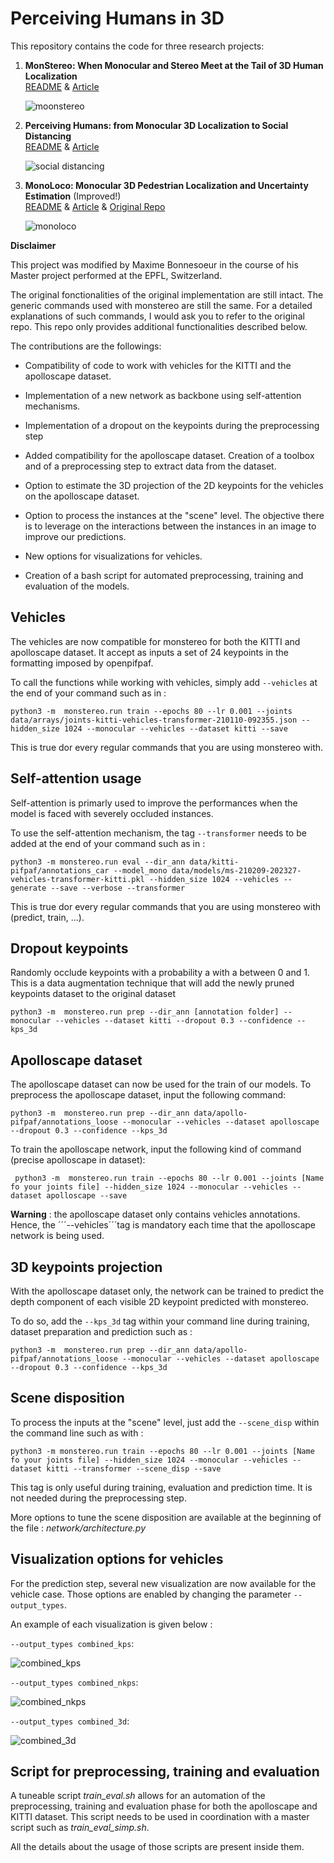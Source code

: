 # Perceiving Humans in 3D

This repository contains the code for three research projects:

1. **MonStereo: When Monocular and Stereo Meet at the Tail of 3D Human Localization**   
[README](https://github.com/vita-epfl/monstereo/tree/master/docs/MonStereo.md) & [Article](https://arxiv.org/abs/2008.10913)

    ![moonstereo](docs/out_005523.png)

2.  **Perceiving Humans: from Monocular 3D Localization to Social Distancing**         
 [README](https://github.com/vita-epfl/monstereo/tree/master/docs/SocialDistancing.md) & [Article](https://arxiv.org/abs/2009.00984)
 
    ![social distancing](docs/pull_sd.png)
 
3.  **MonoLoco: Monocular 3D Pedestrian Localization and Uncertainty Estimation**  (Improved!)       
[README](https://github.com/vita-epfl/monstereo/tree/master/docs/MonoLoco.md) & [Article](https://arxiv.org/abs/1906.06059)  & [Original Repo](https://github.com/vita-epfl/monoloco)

    ![monoloco](docs/truck.png)



**Disclaimer**

This project was modified by Maxime Bonnesoeur in the course of his Master project performed at the EPFL, Switzerland.

The original fonctionalities of the original implementation are still intact. The generic commands used with monstereo are still the same. For a detailed explanations of such commands, I would ask you to refer to the original repo. This repo only provides additional functionalities described below.

The contributions are the followings:

* Compatibility of code to work with vehicles for the KITTI and the apolloscape dataset.

* Implementation of a new network as backbone using self-attention mechanisms.

* Implementation of a dropout on the keypoints during the preprocessing step

* Added compatibility for the apolloscape dataset. Creation of a toolbox and of a preprocessing step to extract data from the dataset.

* Option to estimate the 3D projection of the 2D keypoints for the vehicles on the apolloscape dataset.

* Option to process the instances at the "scene" level. The objective there is to leverage on the interactions between the instances in an image to improve our predictions.

* New options for visualizations for vehicles.

* Creation of a bash script for automated preprocessing, training and evaluation of the models.

## Vehicles

The vehicles are now compatible for monstereo for both the KITTI and apolloscape dataset. 
It accept as inputs a set of 24 keypoints in the formatting imposed by openpifpaf.

To call the functions while working with vehicles, simply add ```--vehicles``` at the end of your command such as in :

```python3 -m  monstereo.run train --epochs 80 --lr 0.001 --joints data/arrays/joints-kitti-vehicles-transformer-210110-092355.json --hidden_size 1024 --monocular --vehicles --dataset kitti --save```

This is true dor every regular commands that you are using monstereo with.

## Self-attention usage

Self-attention is primarly used to improve the performances when the model is faced with severely occluded instances.

To use the self-attention mechanism, the tag ```--transformer``` needs to be added at the end of your command such as in :

```python3 -m monstereo.run eval --dir_ann data/kitti-pifpaf/annotations_car --model_mono data/models/ms-210209-202327-vehicles-transformer-kitti.pkl --hidden_size 1024 --vehicles --generate --save --verbose --transformer```


This is true dor every regular commands that you are using monstereo with (predict, train, ...).

## Dropout keypoints

Randomly occlude keypoints with a probability a with a between 0 and 1. This is a data augmentation technique that will add the newly pruned keypoints dataset to the original dataset


```python3 -m  monstereo.run prep --dir_ann [annotation folder] --monocular --vehicles --dataset kitti --dropout 0.3 --confidence --kps_3d```



## Apolloscape dataset

The apolloscape dataset can now be used for the train of our models. To preprocess the apolloscape dataset, input the following command: 

```python3 -m  monstereo.run prep --dir_ann data/apollo-pifpaf/annotations_loose --monocular --vehicles --dataset apolloscape --dropout 0.3 --confidence --kps_3d```


To train the apolloscape network, input the following kind of command (precise apolloscape in dataset):

``` python3 -m  monstereo.run train --epochs 80 --lr 0.001 --joints [Name fo your joints file] --hidden_size 1024 --monocular --vehicles --dataset apolloscape --save```



**Warning** : the apolloscape dataset only contains vehicles annotations. Hence, the ´´´--vehicles´´´tag is mandatory each time that the apolloscape network is being used.

## 3D keypoints projection

With the apolloscape dataset only, the network can be trained to predict the depth component of each visible 2D keypoint predicted with monstereo.

To do so, add the ```--kps_3d``` tag within your command line during training, dataset preparation and prediction such as :

```python3 -m  monstereo.run prep --dir_ann data/apollo-pifpaf/annotations_loose --monocular --vehicles --dataset apolloscape --dropout 0.3 --confidence --kps_3d```

## Scene disposition

To process the inputs at the "scene" level, just add the ```--scene_disp``` within the command line such as with :

```python3 -m monstereo.run train --epochs 80 --lr 0.001 --joints [Name fo your joints file] --hidden_size 1024 --monocular --vehicles --dataset kitti --transformer --scene_disp --save```

This tag is only useful during training, evaluation and prediction time. It is not needed during the preprocessing step.

More options to tune the scene disposition are available at the beginning of the file :  *network/architecture.py*
## Visualization options for vehicles

For the prediction step, several new visualization are now available for the vehicle case. Those options are enabled by changing the parameter ```--output_types```.

An example of each visualization is given below :



```--output_types combined_kps```:

![combined_kps](docs/test_visu_vehicles/000025.png.combined_kps.png)


```--output_types combined_nkps```:

![combined_nkps](docs/test_visu_vehicles/000025.png.combined_nkps.png)

```--output_types combined_3d```:

![combined_3d](docs/test_visu_vehicles/000025.png.combined_3d.png)

## Script for preprocessing, training and evaluation

A tuneable script *train_eval.sh* allows for an automation of the preprocessing, training and evaluation phase for both the apolloscape and KITTI dataset. This script needs to be used in coordination with a master script such as *train_eval_simp.sh*.

All the details about the usage of  those scripts are present inside them.